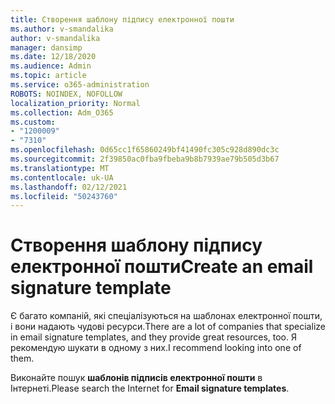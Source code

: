 ```yaml
---
title: Створення шаблону підпису електронної пошти
ms.author: v-smandalika
author: v-smandalika
manager: dansimp
ms.date: 12/18/2020
ms.audience: Admin
ms.topic: article
ms.service: o365-administration
ROBOTS: NOINDEX, NOFOLLOW
localization_priority: Normal
ms.collection: Adm_O365
ms.custom:
- "1200009"
- "7310"
ms.openlocfilehash: 0d65cc1f65860249bf41490fc305c928d890dc3c
ms.sourcegitcommit: 2f39850ac0fba9fbeba9b8b7939ae79b505d3b67
ms.translationtype: MT
ms.contentlocale: uk-UA
ms.lasthandoff: 02/12/2021
ms.locfileid: "50243760"
---
```

# <a name="create-an-email-signature-template"></a><span data-ttu-id="a51b4-102">Створення шаблону підпису електронної пошти</span><span class="sxs-lookup"><span data-stu-id="a51b4-102">Create an email signature template</span></span>

<span data-ttu-id="a51b4-103">Є багато компаній, які спеціалізуються на шаблонах електронної пошти, і вони надають чудові ресурси.</span><span class="sxs-lookup"><span data-stu-id="a51b4-103">There are a lot of companies that specialize in email signature templates, and they provide great resources, too.</span></span> <span data-ttu-id="a51b4-104">Я рекомендую шукати в одному з них.</span><span class="sxs-lookup"><span data-stu-id="a51b4-104">I recommend looking into one of them.</span></span>

<span data-ttu-id="a51b4-105">Виконайте пошук **шаблонів підписів електронної пошти** в Інтернеті.</span><span class="sxs-lookup"><span data-stu-id="a51b4-105">Please search the Internet for **Email signature templates**.</span></span>